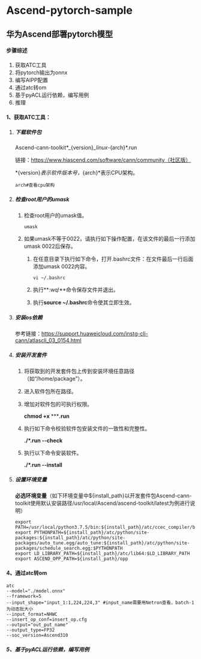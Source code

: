 # Ascend-pytorch-sample
## 华为Ascend部署pytorch模型



#### 步骤综述

1. 获取ATC工具
2. 将pytorch输出为onnx
3. 编写AIPP配置
4. 通过atc转om
5. 基于pyACL运行依赖，编写用例
6. 推理

#### 1、获取ATC工具：

1. ##### 下载软件包

   Ascend-cann-toolkit*_{version}*_linux-*{arch}*.run  

   链接：https://www.hiascend.com/software/cann/community（社区版）

   *{version}*表示软件版本号，*{arch}*表示CPU架构。

   ```shell
   arch#查看cpu架构
   ```

2. ##### 检查root用户的umask

   1. 检查root用户的umask值。

      ```
      umask
      ```

   2. 如果umask不等于0022，请执行如下操作配置，在该文件的最后一行添加umask 0022后保存。

      1. 在任意目录下执行如下命令，打开.bashrc文件：在文件最后一行后面添加umask 0022内容。

         ```
         vi ~/.bashrc 
         ```

      2. 执行**:wq!**命令保存文件并退出。

      3. 执行**source ~/.bashrc**命令使其立即生效。

3. ##### 安装os依赖

   参考链接：https://support.huaweicloud.com/instg-cli-cann/atlascli_03_0154.html

4. ##### 安装开发套件

   1. 将获取到的开发套件包上传到安装环境任意路径（如“/home/package”）。

   2. 进入软件包所在路径。

   3. 增加对软件包的可执行权限。

      **chmod +x** *****.run**

   4. 执行如下命令校验软件包安装文件的一致性和完整性。

      **./\*.run --check**

   5. 执行以下命令安装软件。

      **./\*.run --install**

5. ##### 设置环境变量

   **必选环境变量**（如下环境变量中${install_path}以开发套件包Ascend-cann-toolkit使用默认安装路径/usr/local/Ascend/ascend-toolkit/latest为例进行说明）

   ```shell
   export PATH=/usr/local/python3.7.5/bin:${install_path}/atc/ccec_compiler/bin:${install_path}/atc/bin:$PATH
   export PYTHONPATH=${install_path}/atc/python/site-packages:${install_path}/atc/python/site-packages/auto_tune.egg/auto_tune:${install_path}/atc/python/site-packages/schedule_search.egg:$PYTHONPATH
   export LD_LIBRARY_PATH=${install_path}/atc/lib64:$LD_LIBRARY_PATH
   export ASCEND_OPP_PATH=${install_path}/opp
   ```

#### 4、通过atc转om

```shell
atc 
--model="./model.onnx" 
--framework=5
--input_shape="input_1:1,224,224,3" #input_name需要用Netron查看，batch-1为动态批大小 
--input_format=NHWC
--insert_op_conf=insert_op.cfg 
--output="out_put_name"
--output_type=FP32 
--soc_version=Ascend310 
```

##### 5、基于pyACL运行依赖，编写用例
